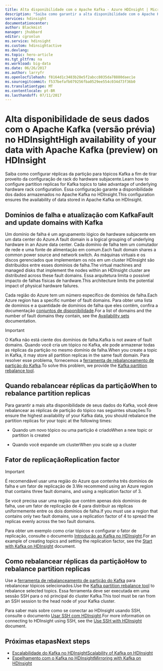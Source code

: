 ```yaml
---
title: Alta disponibilidade com o Apache Kafka - Azure HDInsight | Microsoft Docs
description: "Saiba como garantir a alta disponibilidade com o Apache Kafka no Azure HDInsight. Saiba como reequilibrar réplicas da partição no Kafka para que eles fiquem em domínios de falha diferentes dentro da região do Azure que contém o HDInsight."
services: hdinsight
documentationcenter: 
author: Blackmist
manager: jhubbard
editor: cgronlun
ms.service: hdinsight
ms.custom: hdinsightactive
ms.devlang: 
ms.topic: hero-article
ms.tgt_pltfrm: na
ms.workload: big-data
ms.date: 06/26/2017
ms.author: larryfr
ms.openlocfilehash: f8164d1c3483b28e5f2abcc8035da78880daec1e
ms.sourcegitcommit: f537befafb079256fba0529ee554c034d73f36b0
ms.translationtype: MT
ms.contentlocale: pt-BR
ms.lasthandoff: 07/11/2017
---
```

# <a name="high-availability-of-your-data-with-apache-kafka-preview-on-hdinsight"></a><span data-ttu-id="f4870-104">Alta disponibilidade de seus dados com o Apache Kafka (versão prévia) no HDInsight</span><span class="sxs-lookup"><span data-stu-id="f4870-104">High availability of your data with Apache Kafka (preview) on HDInsight</span></span>

<span data-ttu-id="f4870-105">Saiba como configurar réplicas da partição para tópicos Kafka a fim de tirar proveito da configuração de rack do hardware subjacente.</span><span class="sxs-lookup"><span data-stu-id="f4870-105">Learn how to configure partition replicas for Kafka topics to take advantage of underlying hardware rack configuration.</span></span> <span data-ttu-id="f4870-106">Essa configuração garante a disponibilidade dos dados armazenados no Apache Kafka no HDInsight.</span><span class="sxs-lookup"><span data-stu-id="f4870-106">This configuration ensures the availability of data stored in Apache Kafka on HDInsight.</span></span>

## <a name="fault-and-update-domains-with-kafka"></a><span data-ttu-id="f4870-107">Domínios de falha e atualização com Kafka</span><span class="sxs-lookup"><span data-stu-id="f4870-107">Fault and update domains with Kafka</span></span>

<span data-ttu-id="f4870-108">Um domínio de falha é um agrupamento lógico de hardware subjacente em um data center do Azure.</span><span class="sxs-lookup"><span data-stu-id="f4870-108">A fault domain is a logical grouping of underlying hardware in an Azure data center.</span></span> <span data-ttu-id="f4870-109">Cada domínio de falha tem um comutador de rede e uma fonte de alimentação em comum.</span><span class="sxs-lookup"><span data-stu-id="f4870-109">Each fault domain shares a common power source and network switch.</span></span> <span data-ttu-id="f4870-110">As máquinas virtuais e os discos gerenciados que implementam os nós em um cluster HDInsight são distribuídos entre esses domínios de falha.</span><span class="sxs-lookup"><span data-stu-id="f4870-110">The virtual machines and managed disks that implement the nodes within an HDInsight cluster are distributed across these fault domains.</span></span> <span data-ttu-id="f4870-111">Essa arquitetura limita o possível impacto de falhas físicas de hardware.</span><span class="sxs-lookup"><span data-stu-id="f4870-111">This architecture limits the potential impact of physical hardware failures.</span></span>

<span data-ttu-id="f4870-112">Cada região do Azure tem um número específico de domínios de falha.</span><span class="sxs-lookup"><span data-stu-id="f4870-112">Each Azure region has a specific number of fault domains.</span></span> <span data-ttu-id="f4870-113">Para obter uma lista de domínios e a quantidade de domínios de falha que eles contêm, confira a documentação [conjuntos de disponibilidade](../virtual-machines/linux/regions-and-availability.md#availability-sets).</span><span class="sxs-lookup"><span data-stu-id="f4870-113">For a list of domains and the number of fault domains they contain, see the [Availability sets](../virtual-machines/linux/regions-and-availability.md#availability-sets) documentation.</span></span>

> [!IMPORTANT]
> <span data-ttu-id="f4870-114">O Kafka não está ciente dos domínios de falha.</span><span class="sxs-lookup"><span data-stu-id="f4870-114">Kafka is not aware of fault domains.</span></span> <span data-ttu-id="f4870-115">Quando você cria um tópico no Kafka, ele pode armazenar todas as réplicas da partição no mesmo domínio de falha.</span><span class="sxs-lookup"><span data-stu-id="f4870-115">When you create a topic in Kafka, it may store all partition replicas in the same fault domain.</span></span> <span data-ttu-id="f4870-116">Para resolver esse problema, fornecemos a [ferramenta de rebalanceamento de partição do Kafka](https://github.com/hdinsight/hdinsight-kafka-tools).</span><span class="sxs-lookup"><span data-stu-id="f4870-116">To solve this problem, we provide the [Kafka partition rebalance tool](https://github.com/hdinsight/hdinsight-kafka-tools).</span></span>

## <a name="when-to-rebalance-partition-replicas"></a><span data-ttu-id="f4870-117">Quando rebalancear réplicas da partição</span><span class="sxs-lookup"><span data-stu-id="f4870-117">When to rebalance partition replicas</span></span>

<span data-ttu-id="f4870-118">Para garantir a mais alta disponibilidade de seus dados do Kafka, você deve rebalancear as réplicas de partição do tópico nas seguintes situações:</span><span class="sxs-lookup"><span data-stu-id="f4870-118">To ensure the highest availability of your Kafka data, you should rebalance the partition replicas for your topic at the following times:</span></span>

* <span data-ttu-id="f4870-119">Quando um novo tópico ou uma partição é criado</span><span class="sxs-lookup"><span data-stu-id="f4870-119">When a new topic or partition is created</span></span>

* <span data-ttu-id="f4870-120">Quando você expande um cluster</span><span class="sxs-lookup"><span data-stu-id="f4870-120">When you scale up a cluster</span></span>

## <a name="replication-factor"></a><span data-ttu-id="f4870-121">Fator de replicação</span><span class="sxs-lookup"><span data-stu-id="f4870-121">Replication factor</span></span>

> [!IMPORTANT]
> <span data-ttu-id="f4870-122">É recomendável usar uma região do Azure que contenha três domínios de falha e um fator de replicação de 3.</span><span class="sxs-lookup"><span data-stu-id="f4870-122">We recommend using an Azure region that contains three fault domains, and using a replication factor of 3.</span></span>

<span data-ttu-id="f4870-123">Se você precisa usar uma região que contém apenas dois domínios de falha, use um fator de replicação de 4 para distribuir as réplicas uniformemente entre os dois domínios de falha.</span><span class="sxs-lookup"><span data-stu-id="f4870-123">If you must use a region that contains only two fault domains, use a replication factor of 4 to spread the replicas evenly across the two fault domains.</span></span>

<span data-ttu-id="f4870-124">Para obter um exemplo como criar tópicos e configurar o fator de replicação, consulte o documento [Introdução ao Kafka no HDInsight](hdinsight-apache-kafka-get-started.md).</span><span class="sxs-lookup"><span data-stu-id="f4870-124">For an example of creating topics and setting the replication factor, see the [Start with Kafka on HDInsight](hdinsight-apache-kafka-get-started.md) document.</span></span>

## <a name="how-to-rebalance-partition-replicas"></a><span data-ttu-id="f4870-125">Como rebalancear réplicas da partição</span><span class="sxs-lookup"><span data-stu-id="f4870-125">How to rebalance partition replicas</span></span>

<span data-ttu-id="f4870-126">Use a [ferramenta de rebalanceamento de partição do Kafka](https://github.com/hdinsight/hdinsight-kafka-tools) para rebalancear tópicos selecionados.</span><span class="sxs-lookup"><span data-stu-id="f4870-126">Use the [Kafka partition rebalance tool](https://github.com/hdinsight/hdinsight-kafka-tools) to rebalance selected topics.</span></span> <span data-ttu-id="f4870-127">Essa ferramenta deve ser executada em uma sessão SSH para o nó principal do cluster Kafka.</span><span class="sxs-lookup"><span data-stu-id="f4870-127">This tool must be ran from an SSH session to the head node of your Kafka cluster.</span></span>

<span data-ttu-id="f4870-128">Para saber mais sobre como se conectar ao HDInsight usando SSH, consulte o documento [Usar SSH com HDInsight](hdinsight-hadoop-linux-use-ssh-unix.md).</span><span class="sxs-lookup"><span data-stu-id="f4870-128">For more information on connecting to HDInsight using SSH, see the [Use SSH with HDInsight](hdinsight-hadoop-linux-use-ssh-unix.md) document.</span></span>

## <a name="next-steps"></a><span data-ttu-id="f4870-129">Próximas etapas</span><span class="sxs-lookup"><span data-stu-id="f4870-129">Next steps</span></span>

* [<span data-ttu-id="f4870-130">Escalabilidade do Kafka no HDInsight</span><span class="sxs-lookup"><span data-stu-id="f4870-130">Scalability of Kafka on HDInsight</span></span>](hdinsight-apache-kafka-scalability.md)
* [<span data-ttu-id="f4870-131">Espelhamento com o Kafka no HDInsight</span><span class="sxs-lookup"><span data-stu-id="f4870-131">Mirroring with Kafka on HDInsight</span></span>](hdinsight-apache-kafka-mirroring.md)